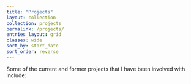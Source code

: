 ```yaml
---
title: "Projects"
layout: collection
collection: projects
permalink: /projects/
entries_layout: grid
classes: wide
sort_by: start_date
sort_order: reverse
---
```


Some of the current and former projects that I have been involved with include: